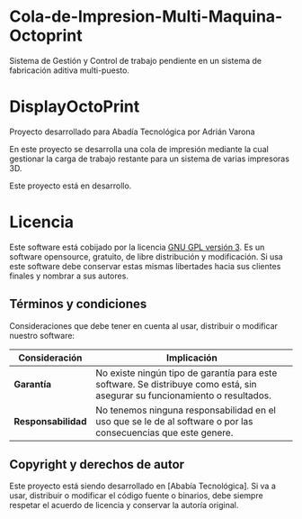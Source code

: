 # Cola-de-Impresion-Multi-Maquina-Octoprint
Sistema de Gestión y Control de trabajo pendiente en un sistema de fabricación aditiva multi-puesto.



# DisplayOctoPrint
Proyecto desarrollado para Abadía Tecnológica por Adrián Varona

En este proyecto se desarrolla una cola de impresión mediante la cual gestionar la carga de trabajo restante para un sistema de varias impresoras 3D.

Este proyecto está en desarrollo.



# Licencia 

Este software está cobijado por la licencia [GNU GPL versión 3](http://www.gnu.org/licenses/gpl-3.0.html). Es un software opensource, gratuito, de libre distribución y modificación. Si usa este software debe conservar estas mismas libertades hacia sus clientes finales y nombrar a sus autores.


## Términos y condiciones

Consideraciones que debe tener en cuenta al usar, distribuir o modificar nuestro software:

Consideración | Implicación
------------- | -----------
**Garantía** | No existe ningún tipo de garantía para este software. Se distribuye como está, sin asegurar su funcionamiento o resultados.
**Responsabilidad** | No tenemos ninguna responsabilidad en el uso que se le de al software o por las consecuencias que este genere.


## Copyright y derechos de autor

Este proyecto está siendo desarrollado en [Ababía Tecnológica]. Si va a usar, distribuir o modificar el código fuente o binarios, debe siempre respetar el acuerdo de licencia y conservar la autoría original.
